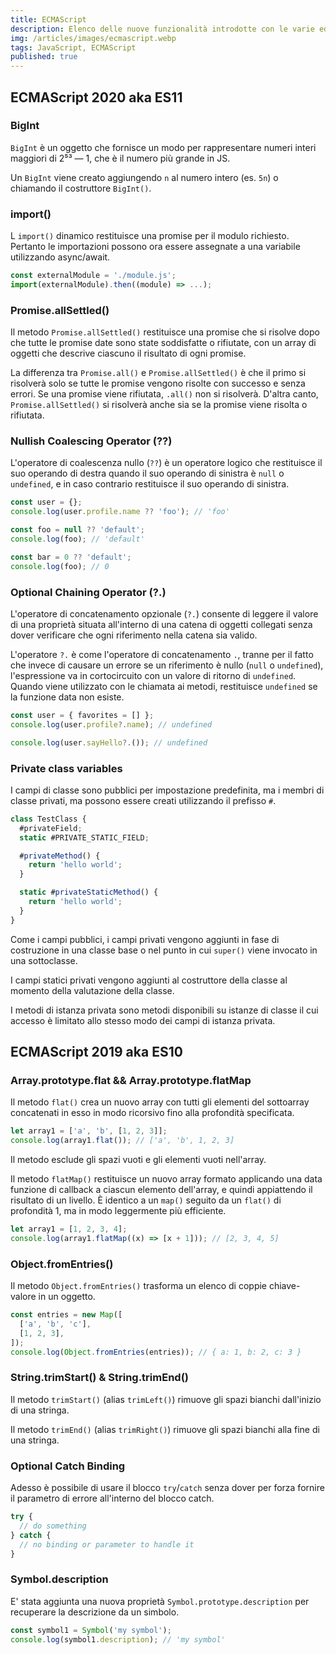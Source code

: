 ```yaml
---
title: ECMAScript
description: Elenco delle nuove funzionalità introdotte con le varie edizioni dello standard JavaScript.
img: /articles/images/ecmascript.webp
tags: JavaScript, ECMAScript
published: true
---
```


## ECMAScript 2020 aka ES11

### BigInt

`BigInt` è un oggetto che fornisce un modo per rappresentare numeri interi maggiori di 2⁵³ — 1, che è il numero più grande in JS.

Un `BigInt` viene creato aggiungendo `n` al numero intero (es. `5n`) o chiamando il costruttore `BigInt()`.

### import()

L `import()` dinamico restituisce una promise per il modulo richiesto. Pertanto le importazioni possono ora essere assegnate a una variabile utilizzando async/await.

```javascript
const externalModule = './module.js';
import(externalModule).then((module) => ...);
```

### Promise.allSettled()

Il metodo `Promise.allSettled()` restituisce una promise che si risolve dopo che tutte le promise date sono state soddisfatte o rifiutate, con un array di oggetti che descrive ciascuno il risultato di ogni promise.

La differenza tra `Promise.all()` e `Promise.allSettled()` è che il primo si risolverà solo se tutte le promise vengono risolte con successo e senza errori. Se una promise viene rifiutata, `.all()` non si risolverà. D'altra canto, `Promise.allSettled()` si risolverà anche sia se la promise viene risolta o rifiutata.

### Nullish Coalescing Operator (??)

L'operatore di coalescenza nullo (`??`) è un operatore logico che restituisce il suo operando di destra quando il suo operando di sinistra è `null` o `undefined`, e in caso contrario restituisce il suo operando di sinistra.

```javascript
const user = {};
console.log(user.profile.name ?? 'foo'); // 'foo'

const foo = null ?? 'default';
console.log(foo); // 'default'

const bar = 0 ?? 'default';
console.log(foo); // 0
```

### Optional Chaining Operator (?.)

L'operatore di concatenamento opzionale (`?.`) consente di leggere il valore di una proprietà situata all'interno di una catena di oggetti collegati senza dover verificare che ogni riferimento nella catena sia valido.

L'operatore `?.` è come l'operatore di concatenamento `.`, tranne per il fatto che invece di causare un errore se un riferimento è nullo (`null` o `undefined`), l'espressione va in cortocircuito con un valore di ritorno di `undefined`. Quando viene utilizzato con le chiamata ai metodi, restituisce `undefined` se la funzione data non esiste.

```javascript
const user = { favorites = [] };
console.log(user.profile?.name); // undefined

console.log(user.sayHello?.()); // undefined
```

### Private class variables

I campi di classe sono pubblici per impostazione predefinita, ma i membri di classe privati, ma possono essere creati utilizzando il prefisso `#`.

```javascript
class TestClass {
  #privateField;
  static #PRIVATE_STATIC_FIELD;

  #privateMethod() {
    return 'hello world';
  }

  static #privateStaticMethod() {
    return 'hello world';
  }
}
```

Come i campi pubblici, i campi privati vengono aggiunti in fase di costruzione in una classe base o nel punto in cui `super()` viene invocato in una sottoclasse.

I campi statici privati vengono aggiunti al costruttore della classe al momento della valutazione della classe.

I metodi di istanza privata sono metodi disponibili su istanze di classe il cui accesso è limitato allo stesso modo dei campi di istanza privata.

## ECMAScript 2019 aka ES10

### Array.prototype.flat && Array.prototype.flatMap

Il metodo `flat()` crea un nuovo array con tutti gli elementi del sottoarray concatenati in esso in modo ricorsivo fino alla profondità specificata.

```javascript
let array1 = ['a', 'b', [1, 2, 3]];
console.log(array1.flat()); // ['a', 'b', 1, 2, 3]
```

Il metodo esclude gli spazi vuoti e gli elementi vuoti nell'array.

Il metodo `flatMap()` restituisce un nuovo array formato applicando una data funzione di callback a ciascun elemento dell'array, e quindi appiattendo il risultato di un livello. È identico a un `map()` seguito da un `flat()` di profondità 1, ma in modo leggermente più efficiente.

```javascript
let array1 = [1, 2, 3, 4];
console.log(array1.flatMap((x) => [x + 1])); // [2, 3, 4, 5]
```

### Object.fromEntries()

Il metodo `Object.fromEntries()` trasforma un elenco di coppie chiave-valore in un oggetto.

```javascript
const entries = new Map([
  ['a', 'b', 'c'],
  [1, 2, 3],
]);
console.log(Object.fromEntries(entries)); // { a: 1, b: 2, c: 3 }
```

### String.trimStart() & String.trimEnd()

Il metodo `trimStart()` (alias `trimLeft()`) rimuove gli spazi bianchi dall'inizio di una stringa.

Il metodo `trimEnd()` (alias `trimRight()`) rimuove gli spazi bianchi alla fine di una stringa.

### Optional Catch Binding

Adesso è possibile di usare il blocco `try`/`catch` senza dover per forza fornire il parametro di errore all'interno del blocco catch.

```javascript
try {
  // do something
} catch {
  // no binding or parameter to handle it
}
```

### Symbol.description

E' stata aggiunta una nuova proprietà `Symbol.prototype.description` per recuperare la descrizione da un simbolo.

```javascript
const symbol1 = Symbol('my symbol');
console.log(symbol1.description); // 'my symbol'
```
